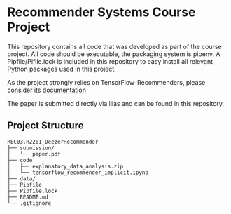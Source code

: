 # Recommender Systems Course Project

This repository contains all code that was developed as part of the course project. 
All code should be executable, the packaging system is pipenv. A Pipfile/Pifile.lock
is included in this repository to easy install all relevant Python packages used in this project. 

As the project strongly relies on TensorFlow-Recommenders, please consider its [documentation](https://www.tensorflow.org/recommenders)


The paper is submitted directly via ilias and can be found in this repository. 

## Project Structure

```
REC03.H2201_DeezerRecommender
├── submission/
│   └── paper.pdf
├── code
│   ├── explanatory_data_analysis.zip
│   └── tensorflow_recommender_implicit.ipynb
├── data/
├── Pipfile
├── Pipfile.lock
├── README.md
└── .gitignore
```

